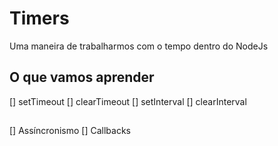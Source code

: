 # Timers

Uma maneira de trabalharmos com o tempo dentro do NodeJs

## O que vamos aprender
[] setTimeout
[] clearTimeout
[] setInterval
[] clearInterval

## 

[] Assíncronismo
[] Callbacks